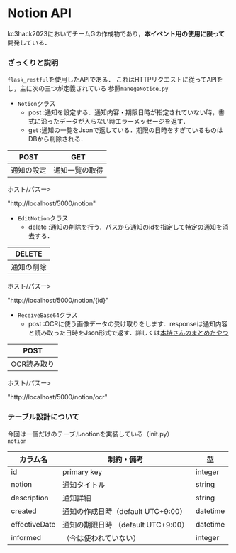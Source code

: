 # Notion API
kc3hack2023においてチームGの作成物であり，**本イベント用の使用に限って**開発している．

### ざっくりと説明
`flask_restful`を使用したAPIである．
これはHTTPリクエストに従ってAPIをし，主に次の三つが定義されている 参照`manegeNotice.py`
* `Notion`クラス<br>
    * post :通知を設定する．通知内容・期限日時が指定されていない時，書式に沿ったデータが入らない時エラーメッセージを返す．<br>
    * get :通知の一覧をJsonで返している．期限の日時をすぎているものはDBから削除される．<br>
    
| POST | GET | 
| --- | --- |
| 通知の設定 | 通知一覧の取得 |

ホスト/パスー> <p>"http://localhost/5000/notion"</p>

* `EditNotion`クラス<br>
     * delete :通知の削除を行う．パスから通知のidを指定して特定の通知を消去する．<br>
     
| DELETE |
| --- |
| 通知の削除 |

ホスト/パスー> <p>"http://localhost/5000/notion/{id}"</p>

* `ReceiveBase64`クラス<br>
     * post :OCRに使う画像データの受け取りをします．responseは通知内容と読み取った日時をJson形式で返す．詳しくは<a href=https://hackmd.io/2KeBMmdaR-iXKwfRKKuCbQ>本持さんのまとめたやつ</a><br>
     
| POST |
| --- |
| OCR読み取り |

ホスト/パスー> <p>"http://localhost/5000/notion/ocr"</p>


### テーブル設計について
今回は一個だけのテーブルnotionを実装している（init.py）<br>
`notion`

| カラム名 | 制約・備考 | 型 |
| - | - | - |
| id | primary key | integer |
| notion | 通知タイトル | string |
| description | 通知詳細 | string |
| created | 通知の作成日時（default UTC+9:00） | datetime |
| effectiveDate | 通知の期限日時 （default UTC+9:00） | datetime |
| informed | （今は使われていない） | integer |    
